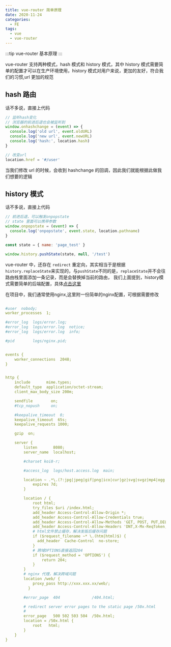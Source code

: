 ```yaml
---
title: vue-router 简单原理
date: 2020-11-24
categories:
  - FE
tags:
  - vue
  - vue-router
---
```


:::tip
vue-router 基本原理
:::

<!-- more -->

vue-router 支持两种模式，hash 模式和 history 模式，其中 history 模式需要简单的配置才可以在生产环境使用，history 模式对用户来说，更加的友好，符合我们的习惯,url 更加的规范

## hash 路由

话不多说，直接上代码

```js
// 监听hash变化
// 浏览器的前进后退也会被监听到
window.onhashchange = (event) => {
  console.log('old url', event.oldURL)
  console.log('new url', event.newURL)
  console.log('hash:', location.hash)
}

// 改变url
location.href = '#/user'
```

当我们修改 url 的时候，会收到 hashchange 的回调，因此我们就能根据此做我们想要的逻辑

## history 模式

话不多说，直接上代码

```js
// 前进后退，可以触发onpopstate
// state 里面可以携带参数
window.onpopstate = (event) => {
  console.log('onpopstate', event.state, location.pathname)
}

const state = { name: 'page_test' }

window.history.pushState(state, null, '/test')
```

vue-router 中，还存在 `redirect` 重定向，其实相当于是根据 `history.replaceState`来实现的，与`pushState`不同的是，`replaceState`并不会往路由栈里面添加一条记录，而是会替换掉当前的路由，
我们上面提到，history模式需要简单的后端配置，具体[点击这里](https://router.vuejs.org/zh/guide/essentials/history-mode.html#%E5%90%8E%E7%AB%AF%E9%85%8D%E7%BD%AE%E4%BE%8B%E5%AD%90)

在项目中，我们通常使用nginx,这里附一份简单的nginx配置，可根据需要修改

```yml

#user  nobody;
worker_processes  1;

#error_log  logs/error.log;
#error_log  logs/error.log  notice;
#error_log  logs/error.log  info;

#pid        logs/nginx.pid;


events {
    worker_connections  2048;
}


http {
    include       mime.types;
    default_type  application/octet-stream;
    client_max_body_size 200m;

    sendfile        on;
    #tcp_nopush     on;

    #keepalive_timeout  0;
    keepalive_timeout  65s;
    keepalive_requests 1000;

    gzip  on;

    server {
        listen       8080;
        server_name  localhost;

        #charset koi8-r;

        #access_log  logs/host.access.log  main;

        location ~ .*\.(?:jpg|jpeg|gif|png|ico|cur|gz|svg|svgz|mp4|ogg|ogv|webm)$ {
            expires 7d;
        }

        location / {
            root html;
            try_files $uri /index.html;
            add_header Access-Control-Allow-Origin *; 
            add_header Access-Control-Allow-Credentials true; 
            add_header Access-Control-Allow-Methods 'GET, POST, PUT,DELETE,OPTIONS'; 
            add_header Access-Control-Allow-Headers 'DNT,X-Mx-ReqToken,Keep-Alive,User-Agent,token,X-Requested-With,If-Modified-Since,Cache-Control,Content-Type';
            # html文件禁止缓存，解决发版后缓存问题
            if ($request_filename ~* \.(htm|html)$) {
              add_header  Cache-Control  no-store;
            }
            # 跨域OPTIONS直接返回204
            if ($request_method = 'OPTIONS') { 
                return 204; 
            }
        }
        # nginx 代理，解决跨域问题
        location /web/ { 
        	proxy_pass http://xxx.xxx.xx/web/;
    	  }

        #error_page  404              /404.html;

        # redirect server error pages to the static page /50x.html
        #
        error_page   500 502 503 504  /50x.html;
        location = /50x.html {
            root   html;
        }
    }
}

```
